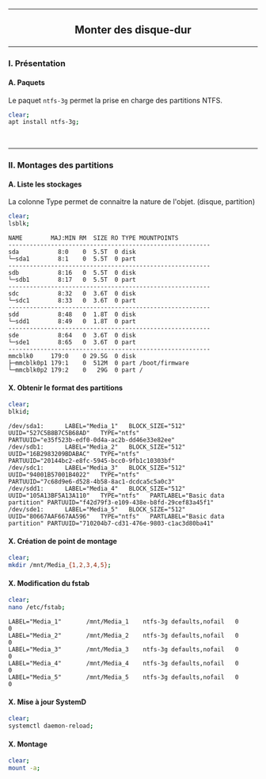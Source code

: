 ------------------------------------------------------------------------------------------------------------------------------------------------------------------------------------------------------------------------------------------
## <p align='center'> Monter des disque-dur </p>

------------------------------------------------------------------------------------------------------------------------------------------------------------------------------------------------------------------------------------------
### I. Présentation
#### A. Paquets
Le paquet `ntfs-3g` permet la prise en charge des partitions NTFS.

```bash
clear;
apt install ntfs-3g;
```

<br />

------------------------------------------------------------------------------------------------------------------------------------------------------------------------------------------------------------------------------------------
### II. Montages des partitions
#### A. Liste les stockages
La colonne Type permet de connaitre la nature de l'objet. (disque, partition) 

```bash
clear;
lsblk;
```

```
NAME        MAJ:MIN RM  SIZE RO TYPE MOUNTPOINTS
---------------------------------------------------------
sda           8:0    0  5.5T  0 disk
└─sda1        8:1    0  5.5T  0 part
---------------------------------------------------------
sdb           8:16   0  5.5T  0 disk
└─sdb1        8:17   0  5.5T  0 part
---------------------------------------------------------
sdc           8:32   0  3.6T  0 disk
└─sdc1        8:33   0  3.6T  0 part
---------------------------------------------------------
sdd           8:48   0  1.8T  0 disk
└─sdd1        8:49   0  1.8T  0 part
---------------------------------------------------------
sde           8:64   0  3.6T  0 disk
└─sde1        8:65   0  3.6T  0 part
---------------------------------------------------------
mmcblk0     179:0    0 29.5G  0 disk
├─mmcblk0p1 179:1    0  512M  0 part /boot/firmware
└─mmcblk0p2 179:2    0   29G  0 part /
```


#### X. Obtenir le format des partitions

```bash
clear;
blkid;
```

```
/dev/sda1:      LABEL="Media_1"   BLOCK_SIZE="512" UUID="527C5B8B7C5B68AD"   TYPE="ntfs"                                    PARTUUID="e35f523b-edf0-0d4a-ac2b-dd46e33e82ee"
/dev/sdb1:      LABEL="Media_2"   BLOCK_SIZE="512" UUID="16B2983209BDABAC"   TYPE="ntfs"                                    PARTUUID="20144bc2-e8fc-5945-bcc0-9fb1c10303bf"
/dev/sdc1:      LABEL="Media_3"   BLOCK_SIZE="512" UUID="94001B57001B4022"   TYPE="ntfs"                                    PARTUUID="7c68d9e6-d528-4b58-8ac1-dcdca5c5a0c3"
/dev/sdd1:      LABEL="Media_4"   BLOCK_SIZE="512" UUID="105A13BF5A13A110"   TYPE="ntfs"   PARTLABEL="Basic data partition" PARTUUID="f42d79f3-e109-438e-b8fd-29cef83a45f1"
/dev/sde1:      LABEL="Media_5"   BLOCK_SIZE="512" UUID="80667AAF667AA596"   TYPE="ntfs"   PARTLABEL="Basic data partition" PARTUUID="710204b7-cd31-476e-9803-c1ac3d80ba41"
```

#### X. Création de point de montage
```bash
clear;
mkdir /mnt/Media_{1,2,3,4,5};
```

#### X. Modification du fstab
```bash
clear;
nano /etc/fstab;
```

```
LABEL="Media_1"       /mnt/Media_1    ntfs-3g defaults,nofail   0       0
LABEL="Media_2"       /mnt/Media_2    ntfs-3g defaults,nofail   0       0
LABEL="Media_3"       /mnt/Media_3    ntfs-3g defaults,nofail   0       0
LABEL="Media_4"       /mnt/Media_4    ntfs-3g defaults,nofail   0       0
LABEL="Media_5"       /mnt/Media_5    ntfs-3g defaults,nofail   0       0
```


#### X. Mise à jour SystemD
```bash
clear;
systemctl daemon-reload;
```

#### X. Montage
```bash
clear;
mount -a;
```

